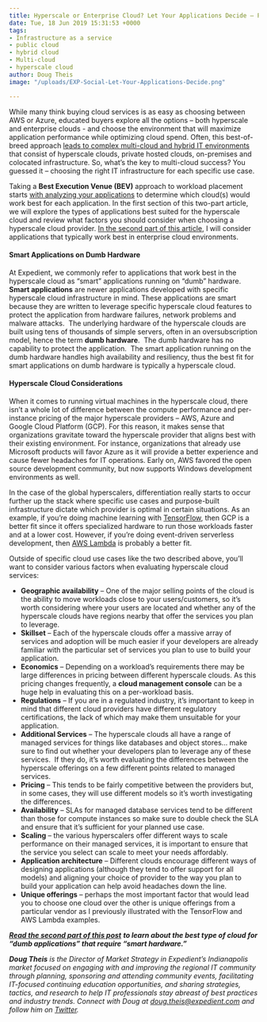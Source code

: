 ```yaml
---
title: Hyperscale or Enterprise Cloud? Let Your Applications Decide – Part I
date: Tue, 18 Jun 2019 15:31:53 +0000
tags:
- Infrastructure as a service
- public cloud
- hybrid cloud
- Multi-cloud
- hyperscale cloud
author: Doug Theis
image: "/uploads/EXP-Social-Let-Your-Applications-Decide.png"

---
```

While many think buying cloud services is as easy as choosing between AWS or Azure, educated buyers explore all the options – both hyperscale and enterprise clouds - and choose the environment that will maximize application performance while optimizing cloud spend. Often, this best-of-breed approach [leads to complex multi-cloud and hybrid IT environments](https://www.expedient.com/blog/how-are-you-addressing-the-10-complexities-of-your-multi-cloud-environment/) that consist of hyperscale clouds, private hosted clouds, on-premises and colocated infrastructure. So, what’s the key to multi-cloud success? You guessed it – choosing the right IT infrastructure for each specific use case. 

Taking a **Best Execution Venue (BEV)** approach to workload placement starts [with analyzing your applications](https://www.expedient.com/blog/should-your-organizations-applications-influence-which-cloud-platforms-you-use/) to determine which cloud(s) would work best for each application. In the first section of this two-part article, we will explore the types of applications best suited for the hyperscale cloud and review what factors you should consider when choosing a hyperscale cloud provider. [In the second part of this article](https://www.expedient.com/blog/hyperscale-or-enterprise-cloud-let-your-applications-decide-part-2/), I will consider applications that typically work best in enterprise cloud environments.

#### Smart Applications on Dumb Hardware

At Expedient, we commonly refer to applications that work best in the hyperscale cloud as “smart” applications running on “dumb” hardware. **Smart applications** are newer applications developed with specific hyperscale cloud infrastructure in mind. These applications are smart because they are written to leverage specific hyperscale cloud features to protect the application from hardware failures, network problems and malware attacks.  The underlying hardware of the hyperscale clouds are built using tens of thousands of simple servers, often in an oversubscription model, hence the term **dumb hardware**.  The dumb hardware has no capability to protect the application.  The smart application running on the dumb hardware handles high availability and resiliency, thus the best fit for smart applications on dumb hardware is typically a hyperscale cloud.

#### Hyperscale Cloud Considerations

When it comes to running virtual machines in the hyperscale cloud, there isn’t a whole lot of difference between the compute performance and per-instance pricing of the major hyperscale providers – AWS, Azure and Google Cloud Platform (GCP). For this reason, it makes sense that organizations gravitate toward the hyperscale provider that aligns best with their existing environment. For instance, organizations that already use Microsoft products will favor Azure as it will provide a better experience and cause fewer headaches for IT operations. Early on, AWS favored the open source development community, but now supports Windows development environments as well. 

In the case of the global hyperscalers, differentiation really starts to occur further up the stack where specific use cases and purpose-built infrastructure dictate which provider is optimal in certain situations. As an example, if you’re doing machine learning with [TensorFlow](https://www.tensorflow.org/), then GCP is a better fit since it offers specialized hardware to run those workloads faster and at a lower cost. However, if you’re doing event-driven serverless development, then [AWS Lambda](https://aws.amazon.com/lambda/) is probably a better fit. 

Outside of specific cloud use cases like the two described above, you’ll want to consider various factors when evaluating hyperscale cloud services:

* **Geographic availability** – One of the major selling points of the cloud is the ability to move workloads close to your users/customers, so it’s worth considering where your users are located and whether any of the hyperscale clouds have regions nearby that offer the services you plan to leverage.
* **Skillset** – Each of the hyperscale clouds offer a massive array of services and adoption will be much easier if your developers are already familiar with the particular set of services you plan to use to build your application.
* **Economics** – Depending on a workload’s requirements there may be large differences in pricing between different hyperscale clouds. As this pricing changes frequently, a **cloud management console** can be a huge help in evaluating this on a per-workload basis.
* **Regulations** – If you are in a regulated industry, it’s important to keep in mind that different cloud providers have different regulatory certifications, the lack of which may make them unsuitable for your application.
* **Additional Services** – The hyperscale clouds all have a range of managed services for things like databases and object stores… make sure to find out whether your developers plan to leverage any of these services.  If they do, it’s worth evaluating the differences between the hyperscale offerings on a few different points related to managed services.
* **Pricing** – This tends to be fairly competitive between the providers but, in some cases, they will use different models so it’s worth investigating the differences.
* **Availability** – SLAs for managed database services tend to be different than those for compute instances so make sure to double check the SLA and ensure that it’s sufficient for your planned use case.
* **Scaling** – the various hyperscalers offer different ways to scale performance on their managed services, it is important to ensure that the service you select can scale to meet your needs affordably.
* **Application architecture** – Different clouds encourage different ways of designing applications (although they tend to offer support for all models) and aligning your choice of provider to the way you plan to build your application can help avoid headaches down the line.
* **Unique offerings** – perhaps the most important factor that would lead you to choose one cloud over the other is unique offerings from a particular vendor as I previously illustrated with the TensorFlow and AWS Lambda examples.

[**_Read the second part of this post_**](https://www.expedient.com/blog/hyperscale-or-enterprise-cloud-let-your-applications-decide-part-2/) **_to learn about the best type of cloud for “dumb applications” that require “smart hardware.”_** 

**_Doug Theis_** _is the Director of Market Strategy in Expedient’s Indianapolis market focused on engaging with and improving the regional IT community through planning, sponsoring and attending community events, facilitating IT-focused continuing education opportunities, and sharing strategies, tactics, and research to help IT professionals stay abreast of best practices and industry trends. Connect with Doug at_ [_doug.theis@expedient.com_](mailto:doug.theis@expedient.com) _and follow him on_ [_Twitter_](https://twitter.com/dougtheis)_._